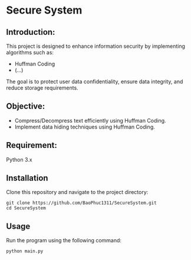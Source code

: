 # Secure System

## Introduction:
This project is designed to enhance information security by implementing algorithms such as:
- Huffman Coding
- (...)

The goal is to protect user data confidentiality, ensure data integrity, and reduce storage requirements.

## Objective:
- Compress/Decompress text efficiently using Huffman Coding.
- Implement data hiding techniques using Huffman Coding.

## Requirement:
Python 3.x

## Installation
Clone this repository and navigate to the project directory:

```
git clone https://github.com/BaoPhuc1311/SecureSystem.git
cd SecureSystem
```

## Usage
Run the program using the following command:

```
python main.py
```
